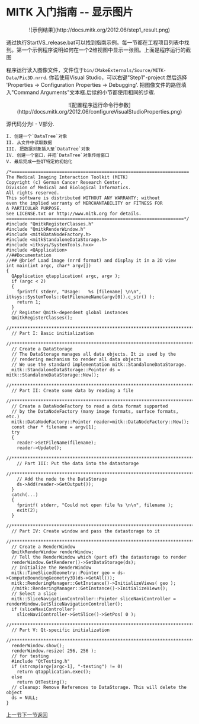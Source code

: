 MITK 入门指南 -- 显示图片
=======================

<center>![示例结果](http://docs.mitk.org/2012.06/step1_result.png)</center>

通过执行StartVS_release.bat可以找到指南示例。每一节都在工程项目列表中找到。第一个示例程序说明如何在一个2维视图中显示一张图。上面是程序运行的截图

程序运行读入图像文件，文件位于`bin/CMakeExternals/Source/MITK-Data/Pic3D.nrrd`. 你若使用Visual Studio，可以右键"Step1"-project 然后选择 'Properties -> Configuration Properties -> Debugging'. 把图像文件的路径填入"Command Arguments"文本框.后续的小节都使用相同的步骤.

<center>![配置程序运行命令行参数](http://docs.mitk.org/2012.06/configureVisualStudioProperties.png)</center>

源代码分为I - V部分. 

	I. 创建一个`DataTree`对象
	II. 从文件中读取数据
	III. 把数据对象插入至`DataTree`对象
	IV. 创建一个窗口，并把`DataTree`对象传给窗口
	V. 最后完成一些QT特定的初始化

	/*===================================================================
	The Medical Imaging Interaction Toolkit (MITK)
	Copyright (c) German Cancer Research Center, 
	Division of Medical and Biological Informatics.
	All rights reserved.
	This software is distributed WITHOUT ANY WARRANTY; without 
	even the implied warranty of MERCHANTABILITY or FITNESS FOR 
	A PARTICULAR PURPOSE.
	See LICENSE.txt or http://www.mitk.org for details.
	===================================================================*/
	#include "QmitkRegisterClasses.h"
	#include "QmitkRenderWindow.h"
	#include <mitkDataNodeFactory.h>
	#include <mitkStandaloneDataStorage.h>
	#include <itksys/SystemTools.hxx>
	#include <QApplication>
	//##Documentation
	//## @brief Load image (nrrd format) and display it in a 2D view
	int main(int argc, char* argv[])
	{
	  QApplication qtapplication( argc, argv );
	  if (argc < 2)
	  {
	    fprintf( stderr, "Usage:   %s [filename] \n\n", itksys::SystemTools::GetFilenameName(argv[0]).c_str() );
	    return 1;
	  }
	  // Register Qmitk-dependent global instances
	  QmitkRegisterClasses();
	  //*************************************************************************
	  // Part I: Basic initialization
	  //*************************************************************************
	  // Create a DataStorage
	  // The DataStorage manages all data objects. It is used by the 
	  // rendering mechanism to render all data objects
	  // We use the standard implementation mitk::StandaloneDataStorage.
	  mitk::StandaloneDataStorage::Pointer ds = mitk::StandaloneDataStorage::New();
	  //*************************************************************************
	  // Part II: Create some data by reading a file
	  //*************************************************************************
	  // Create a DataNodeFactory to read a data format supported
	  // by the DataNodeFactory (many image formats, surface formats, etc.)
	  mitk::DataNodeFactory::Pointer reader=mitk::DataNodeFactory::New();
	  const char * filename = argv[1];
	  try
	  {
	    reader->SetFileName(filename);
	    reader->Update();
	    //*************************************************************************
	    // Part III: Put the data into the datastorage
	    //*************************************************************************
	    // Add the node to the DataStorage
	    ds->Add(reader->GetOutput());
	  }
	  catch(...)
	  {
	    fprintf( stderr, "Could not open file %s \n\n", filename );
	    exit(2);
	  }
	  //*************************************************************************
	  // Part IV: Create window and pass the datastorage to it
	  //*************************************************************************
	  // Create a RenderWindow
	  QmitkRenderWindow renderWindow;
	  // Tell the RenderWindow which (part of) the datastorage to render
	  renderWindow.GetRenderer()->SetDataStorage(ds);
	  // Initialize the RenderWindow
	  mitk::TimeSlicedGeometry::Pointer geo = ds->ComputeBoundingGeometry3D(ds->GetAll());
	  mitk::RenderingManager::GetInstance()->InitializeViews( geo );
	  //mitk::RenderingManager::GetInstance()->InitializeViews();
	  // Select a slice
	  mitk::SliceNavigationController::Pointer sliceNaviController = renderWindow.GetSliceNavigationController();
	  if (sliceNaviController)
	    sliceNaviController->GetSlice()->SetPos( 0 );
	  //*************************************************************************
	  // Part V: Qt-specific initialization
	  //*************************************************************************
	  renderWindow.show();
	  renderWindow.resize( 256, 256 );
	  // for testing
	  #include "QtTesting.h"
	  if (strcmp(argv[argc-1], "-testing") != 0)
	    return qtapplication.exec();
	  else
	    return QtTesting();
	  // cleanup: Remove References to DataStorage. This will delete the object
	  ds = NULL;
	}

[上一节](step0.md)[下一节](step1.md)[返回](../MITK-tutorial.md)